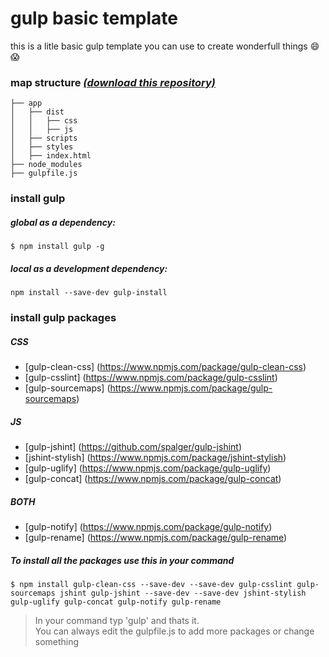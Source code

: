 # gulp basic template
this is a litle basic gulp template you can use to create wonderfull things :smile: :scream:
### map structure *[(download this repository)](https://github.com/KarelVerhulst/gulp_basic_template/archive/master.zip)*
```
├── app
│   ├── dist
│   │   ├── css
│   │   ├── js
│   ├── scripts
│   ├── styles
│   ├── index.html
├── node_modules
├── gulpfile.js
```
### install gulp
##### global *as a dependency:*
```
$ npm install gulp -g
```

##### local *as a development dependency:*
```
npm install --save-dev gulp-install
```

### install gulp packages
##### **CSS**
* [gulp-clean-css] (https://www.npmjs.com/package/gulp-clean-css)
* [gulp-csslint] (https://www.npmjs.com/package/gulp-csslint)
* [gulp-sourcemaps] (https://www.npmjs.com/package/gulp-sourcemaps)

##### **JS**
* [gulp-jshint] (https://github.com/spalger/gulp-jshint)
* [jshint-stylish] (https://www.npmjs.com/package/jshint-stylish)
* [gulp-uglify] (https://www.npmjs.com/package/gulp-uglify)
* [gulp-concat] (https://www.npmjs.com/package/gulp-concat)

##### **BOTH**
* [gulp-notify] (https://www.npmjs.com/package/gulp-notify)
* [gulp-rename] (https://www.npmjs.com/package/gulp-rename)

##### To install all the packages use this in your command
```
$ npm install gulp-clean-css --save-dev --save-dev gulp-csslint gulp-sourcemaps jshint gulp-jshint --save-dev --save-dev jshint-stylish gulp-uglify gulp-concat gulp-notify gulp-rename 
```

> In your command typ 'gulp' and thats it.  
> You can always edit the gulpfile.js to add more packages or change something 
